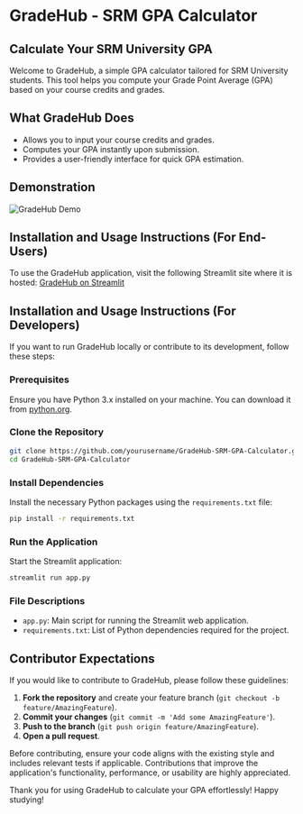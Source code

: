 # GradeHub - SRM GPA Calculator

## Calculate Your SRM University GPA

Welcome to GradeHub, a simple GPA calculator tailored for SRM University students. This tool helps you compute your Grade Point Average (GPA) based on your course credits and grades.

## What GradeHub Does

- Allows you to input your course credits and grades.
- Computes your GPA instantly upon submission.
- Provides a user-friendly interface for quick GPA estimation.

## Demonstration

![GradeHub Demo](https://github.com/atandritC/Project-Demos/blob/main/GradeHub.gif)

## Installation and Usage Instructions (For End-Users)

To use the GradeHub application, visit the following Streamlit site where it is hosted:
[GradeHub on Streamlit](https://gradeapp.streamlit.app/)

## Installation and Usage Instructions (For Developers)

If you want to run GradeHub locally or contribute to its development, follow these steps:

### Prerequisites

Ensure you have Python 3.x installed on your machine. You can download it from [python.org](https://www.python.org/downloads/).

### Clone the Repository

```bash
git clone https://github.com/yourusername/GradeHub-SRM-GPA-Calculator.git
cd GradeHub-SRM-GPA-Calculator
```

### Install Dependencies

Install the necessary Python packages using the `requirements.txt` file:

```bash
pip install -r requirements.txt
```

### Run the Application

Start the Streamlit application:

```bash
streamlit run app.py
```

### File Descriptions

- `app.py`: Main script for running the Streamlit web application.
- `requirements.txt`: List of Python dependencies required for the project.

## Contributor Expectations

If you would like to contribute to GradeHub, please follow these guidelines:

1. **Fork the repository** and create your feature branch (`git checkout -b feature/AmazingFeature`).
2. **Commit your changes** (`git commit -m 'Add some AmazingFeature'`).
3. **Push to the branch** (`git push origin feature/AmazingFeature`).
4. **Open a pull request**.

Before contributing, ensure your code aligns with the existing style and includes relevant tests if applicable. Contributions that improve the application's functionality, performance, or usability are highly appreciated.

Thank you for using GradeHub to calculate your GPA effortlessly! Happy studying!
